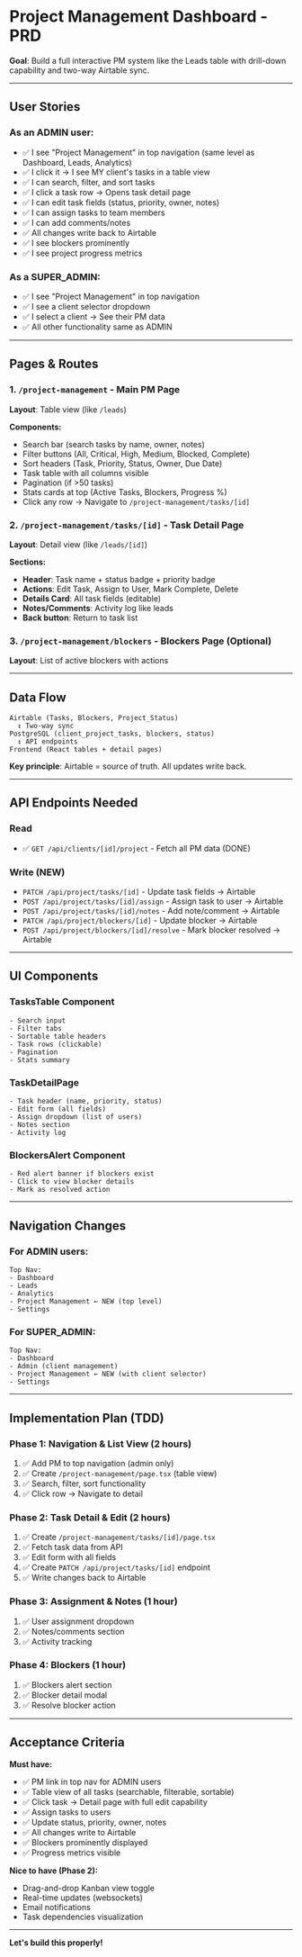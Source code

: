 # Project Management Dashboard - PRD

**Goal**: Build a full interactive PM system like the Leads table with drill-down capability and two-way Airtable sync.

---

## User Stories

### As an ADMIN user:
- ✅ I see "Project Management" in top navigation (same level as Dashboard, Leads, Analytics)
- ✅ I click it → I see MY client's tasks in a table view
- ✅ I can search, filter, and sort tasks
- ✅ I click a task row → Opens task detail page
- ✅ I can edit task fields (status, priority, owner, notes)
- ✅ I can assign tasks to team members
- ✅ I can add comments/notes
- ✅ All changes write back to Airtable
- ✅ I see blockers prominently
- ✅ I see project progress metrics

### As a SUPER_ADMIN:
- ✅ I see "Project Management" in top navigation
- ✅ I see a client selector dropdown
- ✅ I select a client → See their PM data
- ✅ All other functionality same as ADMIN

---

## Pages & Routes

### 1. `/project-management` - Main PM Page
**Layout**: Table view (like `/leads`)

**Components:**
- Search bar (search tasks by name, owner, notes)
- Filter buttons (All, Critical, High, Medium, Blocked, Complete)
- Sort headers (Task, Priority, Status, Owner, Due Date)
- Task table with all columns visible
- Pagination (if >50 tasks)
- Stats cards at top (Active Tasks, Blockers, Progress %)
- Click any row → Navigate to `/project-management/tasks/[id]`

### 2. `/project-management/tasks/[id]` - Task Detail Page
**Layout**: Detail view (like `/leads/[id]`)

**Sections:**
- **Header**: Task name + status badge + priority badge
- **Actions**: Edit Task, Assign to User, Mark Complete, Delete
- **Details Card**: All task fields (editable)
- **Notes/Comments**: Activity log like leads
- **Back button**: Return to task list

### 3. `/project-management/blockers` - Blockers Page (Optional)
**Layout**: List of active blockers with actions

---

## Data Flow

```
Airtable (Tasks, Blockers, Project_Status)
  ↕ Two-way sync
PostgreSQL (client_project_tasks, blockers, status)
  ↕ API endpoints
Frontend (React tables + detail pages)
```

**Key principle**: Airtable = source of truth. All updates write back.

---

## API Endpoints Needed

### Read
- ✅ `GET /api/clients/[id]/project` - Fetch all PM data (DONE)

### Write (NEW)
- `PATCH /api/project/tasks/[id]` - Update task fields → Airtable
- `POST /api/project/tasks/[id]/assign` - Assign task to user → Airtable
- `POST /api/project/tasks/[id]/notes` - Add note/comment → Airtable
- `PATCH /api/project/blockers/[id]` - Update blocker → Airtable
- `POST /api/project/blockers/[id]/resolve` - Mark blocker resolved → Airtable

---

## UI Components

### TasksTable Component
```tsx
- Search input
- Filter tabs
- Sortable table headers
- Task rows (clickable)
- Pagination
- Stats summary
```

### TaskDetailPage
```tsx
- Task header (name, priority, status)
- Edit form (all fields)
- Assign dropdown (list of users)
- Notes section
- Activity log
```

### BlockersAlert Component
```tsx
- Red alert banner if blockers exist
- Click to view blocker details
- Mark as resolved action
```

---

## Navigation Changes

### For ADMIN users:
```
Top Nav:
- Dashboard
- Leads
- Analytics
- Project Management ← NEW (top level)
- Settings
```

### For SUPER_ADMIN:
```
Top Nav:
- Dashboard
- Admin (client management)
- Project Management ← NEW (with client selector)
- Settings
```

---

## Implementation Plan (TDD)

### Phase 1: Navigation & List View (2 hours)
1. ✅ Add PM to top navigation (admin only)
2. ✅ Create `/project-management/page.tsx` (table view)
3. ✅ Search, filter, sort functionality
4. ✅ Click row → Navigate to detail

### Phase 2: Task Detail & Edit (2 hours)
1. ✅ Create `/project-management/tasks/[id]/page.tsx`
2. ✅ Fetch task data from API
3. ✅ Edit form with all fields
4. ✅ Create `PATCH /api/project/tasks/[id]` endpoint
5. ✅ Write changes back to Airtable

### Phase 3: Assignment & Notes (1 hour)
1. ✅ User assignment dropdown
2. ✅ Notes/comments section
3. ✅ Activity tracking

### Phase 4: Blockers (1 hour)
1. ✅ Blockers alert section
2. ✅ Blocker detail modal
3. ✅ Resolve blocker action

---

## Acceptance Criteria

**Must have:**
- ✅ PM link in top nav for ADMIN users
- ✅ Table view of all tasks (searchable, filterable, sortable)
- ✅ Click task → Detail page with full edit capability
- ✅ Assign tasks to users
- ✅ Update status, priority, owner, notes
- ✅ All changes write to Airtable
- ✅ Blockers prominently displayed
- ✅ Progress metrics visible

**Nice to have (Phase 2):**
- Drag-and-drop Kanban view toggle
- Real-time updates (websockets)
- Email notifications
- Task dependencies visualization

---

**Let's build this properly!**


